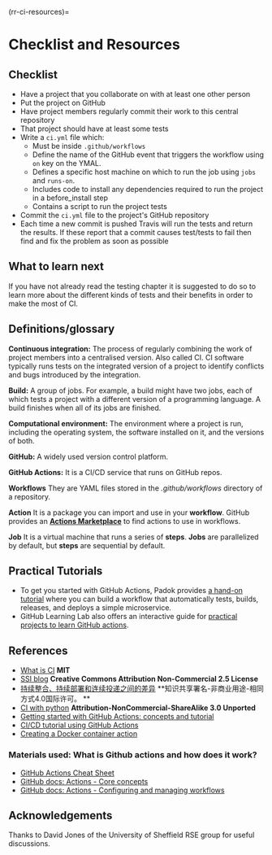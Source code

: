 (rr-ci-resources)=
# Checklist and Resources

## Checklist

- Have a project that you collaborate on with at least one other person
- Put the project on GitHub
- Have project members regularly commit their work to this central repository
- That project should have at least some tests
- Write a `ci.yml` file which:
  - Must be inside `.github/workflows`
  - Define the name of the GitHub event that triggers the workflow using `on` key on the YMAL.
  - Defines a specific host machine on which to run the job using `jobs` and `runs-on`.
  - Includes code to install any dependencies required to run the project in a before_install step
  - Contains a script to run the project tests
- Commit the `ci.yml` file to the project's GitHub repository
- Each time a new commit is pushed Travis will run the tests and return the results. If these report that a commit causes test/tests to fail then find and fix the problem as soon as possible

## What to learn next

If you have not already read the testing chapter it is suggested to do so to learn more about the different kinds of tests and their benefits in order to make the most of CI.

## Definitions/glossary

**Continuous integration:** The process of regularly combining the work of project members into a centralised version. Also called CI. CI software typically runs tests on the integrated version of a project to identify conflicts and bugs introduced by the integration.

**Build:** A group of jobs. For example, a build might have two jobs, each of which tests a project with a different version of a programming language. A build finishes when all of its jobs are finished.

**Computational environment:** The environment where a project is run, including the operating system, the software installed on it, and the versions of both.

**GitHub:** A widely used version control platform.

**GitHub Actions:** It is a CI/CD service that runs on GitHub repos.

**Workflows** They are YAML files stored in the _.github/workflows_ directory of a repository.

**Action** It is a package you can import and use in your **workflow**. GitHub provides an **[Actions Marketplace](https://github.com/marketplace?type=actions)** to find actions to use in workflows.

**Job** It is a virtual machine that runs a series of **steps**. **Jobs** are parallelized by default, but **steps** are sequential by default.

## Practical Tutorials

- To get you started with GitHub Actions, Padok provides [a hand-on tutorial](https://github.com/padok-team/github-actions-tutorial) where you can build a workflow that automatically tests, builds, releases, and deploys a simple microservice.
- GitHub Learning Lab also offers an interactive guide for [practical projects to learn GitHub actions](https://lab.github.com/githubtraining/github-actions:-continuous-integration).

## References

- [What is CI](https://github.com/travis-ci/docs-travis-ci-com/blob/master/user/for-beginners.md) **MIT**
- [SSI blog](https://software.ac.uk/using-continuous-integration-build-and-test-your-software?_ga=2.231776223.1391442519.1547641475-1644026160.1541158284) **Creative Commons Attribution Non-Commercial 2.5 License**
- [持续整合、持续部署和连续投递之间的差异](https://www.digitalocean.com/community/tutorials/an-introduction-to-continuous-integration-delivery-and-deployment) **知识共享署名-非商业用途-相同方式4.0国际许可。 **
- [CI with python](https://docs.python-guide.org/scenarios/ci/) **Attribution-NonCommercial-ShareAlike 3.0 Unported**
- [Getting started with GitHub Actions: concepts and tutorial](https://www.padok.fr/en/blog/github-actions)
- [CI/CD tutorial using GitHub Actions](https://dev.to/michaelcurrin/intro-tutorial-to-ci-cd-with-github-actions-2ba8)
- [Creating a Docker container action](https://docs.github.com/en/actions/creating-actions/creating-a-docker-container-action)

### Materials used: What is Github actions and how does it work?

- [GitHub Actions Cheat Sheet](https://resources.github.com/whitepapers/GitHub-Actions-Cheat-sheet/)
- [GitHub docs: Actions - Core concepts](https://docs.github.com/en/actions/getting-started-with-github-actions/core-concepts-for-github-actions)
- [GitHub docs: Actions - Configuring and managing workflows](https://docs.github.com/en/actions/configuring-and-managing-workflows)

## Acknowledgements

Thanks to David Jones of the University of Sheffield RSE group for useful discussions.
